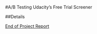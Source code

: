 #A/B Testing Udacity’s Free Trial Screener

##Details

[End of Project Report](https://github.com/James-Gallagher/data-analyst-nanodegree/blob/master/P7%20-%20Design%20and%20Analyze%20an%20A-B%20Test/End%20of%20Project%20Report.pdf)
